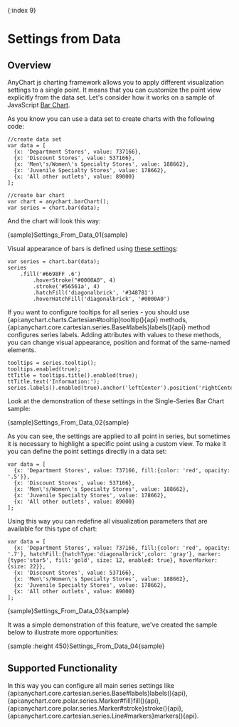 {:index 9}
# Settings from Data

## Overview

AnyChart js charting framework allows you to apply different visualization settings to a single point. It means that you can customize the point view explicitly from the data set. Let's consider how it works on a sample of JavaScript [Bar Chart](../Basic_Charts/Bar_Chart).

As you know you can use a data set to create charts with the following code:

```
//create data set
var data = [
  {x: 'Department Stores', value: 737166},
  {x: 'Discount Stores', value: 537166},
  {x: 'Men\'s/Women\'s Specialty Stores', value: 188662},
  {x: 'Juvenile Specialty Stores', value: 178662},
  {x: 'All other outlets', value: 89000}
];

//create bar chart
var chart = anychart.barChart();
var series = chart.bar(data);
```

And the chart will look this way:

{sample}Settings\_From\_Data\_01{sample}

Visual appearance of bars is defined using [these settings](../Basic_Charts/Bar_Chart#appearance):

```
var series = chart.bar(data);
series
    .fill('#6698FF .6')
        .hoverStroke("#0000A0", 4)
        .stroke('#56561a', 4)
        .hatchFill('diagonalbrick', '#348781')
        .hoverHatchFill('diagonalbrick', '#0000A0')
```

If you want to configure tooltips for all series - you should use  {api:anychart.charts.Cartesian#tooltip}tooltip(){api} methods, {api:anychart.core.cartesian.series.Base#labels}labels(){api} method configures series labels. Adding attributes with values to these methods, you can change visual appearance, position and format of the same-named elements.

```
tooltips = series.tooltip();
tooltips.enabled(true);
ttTitle = tooltips.title().enabled(true);
ttTitle.text('Information:');
series.labels().enabled(true).anchor('leftCenter').position('rightCenter').fontSize(13);
```

Look at the demonstration of these settings in the Single-Series Bar Chart sample:

{sample}Settings\_From\_Data\_02{sample}

As you can see, the settings are applied to all point in series, but sometimes it is necessary to highlight a specific point using a custom view. To make it you can define the point settings directly in a data set:

```
var data = [
  {x: 'Department Stores', value: 737166, fill:{color: 'red', opacity: '.5'}},
  {x: 'Discount Stores', value: 537166},
  {x: 'Men\'s/Women\'s Specialty Stores', value: 188662},
  {x: 'Juvenile Specialty Stores', value: 178662},
  {x: 'All other outlets', value: 89000}
];
```

Using this way you can redefine all visualization parameters that are available for this type of chart:

```
var data = [
  {x: 'Department Stores', value: 737166, fill:{color: 'red', opacity: '.7'}, hatchFill:{hatchType:'diagonalbrick',color: 'gray'}, marker:{type:'star5', fill:'gold', size: 12, enabled: true}, hoverMarker: {size: 22}},
  {x: 'Discount Stores', value: 537166},
  {x: 'Men\'s/Women\'s Specialty Stores', value: 188662},
  {x: 'Juvenile Specialty Stores', value: 178662},
  {x: 'All other outlets', value: 89000}
];
```

{sample}Settings\_From\_Data\_03{sample}

It was a simple demonstration of this feature, we've created the sample below to illustrate more opportunities:

{sample :height 450}Settings\_From\_Data\_04{sample}

## Supported Functionality

In this way you can configure all main series settings like {api:anychart.core.cartesian.series.Base#labels}labels(){api}, {api:anychart.core.polar.series.Marker#fill}fill(){api}, {api:anychart.core.polar.series.Marker#stroke}stroke(){api}, {api:anychart.core.cartesian.series.Line#markers}markers(){api}.
